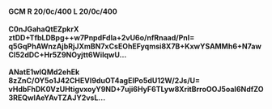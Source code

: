 #### GCM R 20/0c/400 L 20/0c/400
**C0nJGahaQtEZpkrX**<br/>**ztDD+TfbLDBpg++w7PnpdFdIa+2vU6o/nfRnaad/PnI=**<br/>**q5GqPhAWnzAjbRjJXmBN7xCsEOhEFyqmsi8X7B+KxwYSAMMh6+N7awCl52dDC+Hr5Z9NOyjtt6WilqwU...**<br/><br/>
**ANatE1wIQMd2ehEk**<br/>**8zZnC/OY5o1J42CHEVI9duOT4agEIPo5dU12W/2Js/U=**<br/>**vHdbFhDK0VzUHtigvxoyY9ND+7uji6HyF6TLyw8XritBrroOOJ5oal6NdfZO3REQwIAeYAvTZAJY2vsL...**
